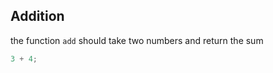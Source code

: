 ## Addition

the function `add` should take two numbers and return the sum

```javascript
3 + 4;
```
